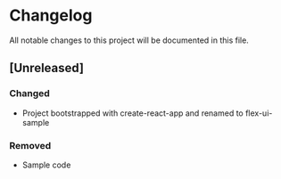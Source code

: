 # Changelog
All notable changes to this project will be documented in this file.


## [Unreleased]

### Changed
- Project bootstrapped with create-react-app and renamed to flex-ui-sample
### Removed
- Sample code
